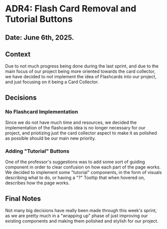# ADR4: Flash Card Removal and Tutorial Buttons

## Date: June 6th, 2025. 

## Context
Due to not much progress being done during the last sprint, and due to the main focus of our project being more oriented towards the card collector, we have decided to not implement the idea of Flashcards into our project, and just focusing on it being a Card Collector.

## Decisions

### No Flashcard Implementation
Since we do not have much time and resources, we decided the implementation of the flashcards idea is no longer necessary for our project, and priotizing just the card collector aspect to make it as polished as possible should be our main new priority.

### Adding "Tutorial" Buttons
One of the professor's suggestions was to add some sort of guiding component in order to clear confusion on how each part of the page works. We decided to implement some "tutorial" components, in the form of visuals describing what to do, or having a "?" Tooltip that when hovered on, describes how the page works.

## Final Notes
Not many big decisions have really been made through this week's sprint, as we are pretty much in a "wrapping up" phase of just improving our existing components and making them polished and stylish for our project. 
